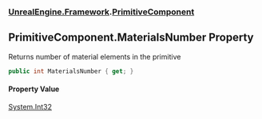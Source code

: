 ### [UnrealEngine.Framework](./UnrealEngine-Framework.md 'UnrealEngine.Framework').[PrimitiveComponent](./PrimitiveComponent.md 'UnrealEngine.Framework.PrimitiveComponent')
## PrimitiveComponent.MaterialsNumber Property
Returns number of material elements in the primitive  
```csharp
public int MaterialsNumber { get; }
```
#### Property Value
[System.Int32](https://docs.microsoft.com/en-us/dotnet/api/System.Int32 'System.Int32')  
